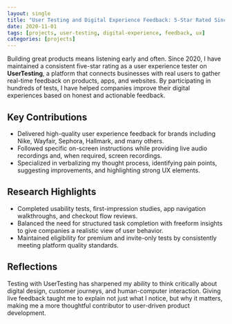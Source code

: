 ```yaml
---
layout: single
title: "User Testing and Digital Experience Feedback: 5-Star Rated Since 2020"
date: 2020-11-01
tags: [projects, user-testing, digital-experience, feedback, ux]
categories: [projects]
---
```


Building great products means listening early and often. Since 2020, I have maintained a consistent five-star rating as a user experience tester on **UserTesting**, a platform that connects businesses with real users to gather real-time feedback on products, apps, and websites. By participating in hundreds of tests, I have helped companies improve their digital experiences based on honest and actionable feedback.

## Key Contributions

- Delivered high-quality user experience feedback for brands including Nike, Wayfair, Sephora, Hallmark, and many others.
- Followed specific on-screen instructions while providing live audio recordings and, when required, screen recordings.
- Specialized in verbalizing my thought process, identifying pain points, suggesting improvements, and highlighting strong UX elements.

## Research Highlights

- Completed usability tests, first-impression studies, app navigation walkthroughs, and checkout flow reviews.
- Balanced the need for structured task completion with freeform insights to give companies a realistic view of user behavior.
- Maintained eligibility for premium and invite-only tests by consistently meeting platform quality standards.

## Reflections

Testing with UserTesting has sharpened my ability to think critically about digital design, customer journeys, and human-computer interaction. Giving live feedback taught me to explain not just what I notice, but why it matters, making me a more thoughtful contributor to user-driven product development.
